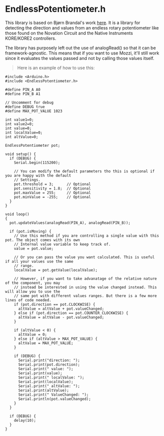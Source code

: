 # EndlessPotentiometer.h


This library is based on Bjørn Brandal's work [here](https://hackaday.io/project/171841-driveralgorithm-for-360-deg-endless-potentiometer).
It is a library for detecting the direction and values from an endless rotary potentiometer like those found on the Novation Circuit and
the Native Instruments KORE/KORE2 controllers.

The library has purposely left out the use of analogRead() so that it can be framework-agnostic. This means
that if you want to use Mozzi, it'll still work since it evaluates the values passed and not by calling those values itself.


> Here is an example of how to use this:

```
#include <Arduino.h>
#include <EndlessPotentiometer.h>

#define PIN_A A0
#define PIN_B A1

// Uncomment for debug
#define DEBUG true
#define MAX_POT_VALUE 1023

int value1=0;
int value2=0;
int value=0;
int localValue=0;
int altValue=0;

EndlessPotentiometer pot;

void setup() {
  if (DEBUG) {
    Serial.begin(115200);

    // You can modify the default parameters tho this is optional if you are happy with the default
    // Settings.
    pot.threshold = 3;      // Optional
    pot.sensitivity = 1.8;  // Optional
    pot.maxValue = 255;     // Optional
    pot.minValue = -255;    // Optional
  }
}

void loop()
{
  pot.updateValues(analogRead(PIN_A), analogRead(PIN_B));

  if (pot.isMoving) {
    // Use this method if you are controlling a single value with this pot. The object comes with its own
    // Internal value variable to keep track of.
    value = pot.value;

    // Or you can pass the value you want calculated. This is useful if all your values use the same
    // range.
    localValue = pot.getValue(localValue);

    // However, if you want to take advanatage of the relative nature of the component, you may
    // instead be interested in using the value changed instead. This will allow you to use the
    // same pot with different values ranges. But there is a few more lines of code needed.
    if (pot.direction == pot.CLOCKWISE) {
      altValue = altValue + pot.valueChanged;
    } else if (pot.direction == pot.COUNTER_CLOCKWISE) {
      altValue = altValue - pot.valueChanged;
    }

    if (altValue < 0) {
      altValue = 0;
    } else if (altValue > MAX_POT_VALUE) {
      altValue = MAX_POT_VALUE;
    }

    if (DEBUG) {
      Serial.print("direction: ");
      Serial.print(pot.direction);
      Serial.print(" value: ");
      Serial.print(value);
      Serial.print(" localValue: ");
      Serial.print(localValue);
      Serial.print(" altValue: ");
      Serial.print(altValue);
      Serial.print(" ValueChanged: ");
      Serial.println(pot.valueChanged);
    }
  }

  if (DEBUG) {
    delay(10);
  }
}

```
